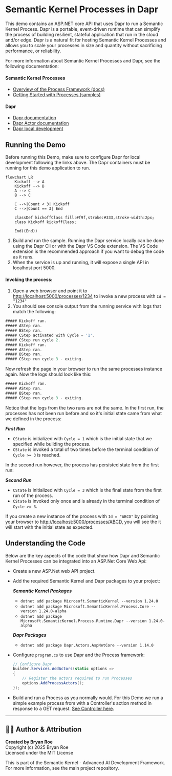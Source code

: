 # Semantic Kernel Processes in Dapr

This demo contains an ASP.NET core API that uses Dapr to run a Semantic Kernel Process. Dapr is a portable, event-driven runtime that can simplify the process of building resilient, stateful application that run in the cloud and/or edge. Dapr is a natural fit for hosting Semantic Kernel Processes and allows you to scale your processes in size and quantity without sacrificing performance, or reliability.

For more information about Semantic Kernel Processes and Dapr, see the following documentation:

#### Semantic Kernel Processes

- [Overview of the Process Framework (docs)](https://learn.microsoft.com/semantic-kernel/frameworks/process/process-framework)
- [Getting Started with Processes (samples)](../../GettingStartedWithProcesses/)

#### Dapr

- [Dapr documentation](https://docs.dapr.io/)
- [Dapr Actor documentation](https://v1-10.docs.dapr.io/developing-applications/building-blocks/actors/)
- [Dapr local development](https://docs.dapr.io/getting-started/install-dapr-selfhost/)

## Running the Demo

Before running this Demo, make sure to configure Dapr for local development following the links above. The Dapr containers must be running for this demo application to run.

```mermaid
flowchart LR
    Kickoff --> A
    Kickoff --> B
    A --> C
    B --> C

    C -->|Count < 3| Kickoff
    C -->|Count == 3| End

    classDef kickoffClass fill:#f9f,stroke:#333,stroke-width:2px;
    class Kickoff kickoffClass;

    End((End))
```

1. Build and run the sample. Running the Dapr service locally can be done using the Dapr Cli or with the Dapr VS Code extension. The VS Code extension is the recommended approach if you want to debug the code as it runs.
1. When the service is up and running, it will expose a single API in localhost port 5000.

#### Invoking the process:

1. Open a web browser and point it to [http://localhost:5000/processes/1234](http://localhost:5000/processes/1234) to invoke a new process with `Id = "1234"`
1. You should see console output from the running service with logs that match the following:

```csharp
##### Kickoff ran.
##### AStep ran.
##### BStep ran.
##### CStep activated with Cycle = '1'.
##### CStep run cycle 2.
##### Kickoff ran.
##### AStep ran.
##### BStep ran.
##### CStep run cycle 3 - exiting.
```

Now refresh the page in your browser to run the same processes instance again. Now the logs should look like this:

```csharp
##### Kickoff ran.
##### AStep ran.
##### BStep ran.
##### CStep run cycle 3 - exiting.
```

Notice that the logs from the two runs are not the same. In the first run, the processes has not been run before and so it's initial
state came from what we defined in the process:

**_First Run_**

- `CState` is initialized with `Cycle = 1` which is the initial state that we specified while building the process.
- `CState` is invoked a total of two times before the terminal condition of `Cycle >= 3` is reached.

In the second run however, the process has persisted state from the first run:

**_Second Run_**

- `CState` is initialized with `Cycle = 3` which is the final state from the first run of the process.
- `CState` is invoked only once and is already in the terminal condition of `Cycle >= 3`.

If you create a new instance of the process with `Id = "ABCD"` by pointing your browser to [http://localhost:5000/processes/ABCD](http://localhost:5000/processes/ABCD), you will see the it will start with the initial state as expected.

## Understanding the Code

Below are the key aspects of the code that show how Dapr and Semantic Kernel Processes can be integrated into an ASP.Net Core Web Api:

- Create a new ASP.Net web API project.
- Add the required Semantic Kernel and Dapr packages to your project:

  **_Semantic Kernel Packages_**

  - `dotnet add package Microsoft.SemanticKernel --version 1.24.0`
  - `dotnet add package Microsoft.SemanticKernel.Process.Core --version 1.24.0-alpha`
  - `dotnet add package Microsoft.SemanticKernel.Process.Runtime.Dapr --version 1.24.0-alpha`

  **_Dapr Packages_**

  - `dotnet add package Dapr.Actors.AspNetCore --version 1.14.0`

- Configure `program.cs` to use Dapr and the Process framework:
  ```csharp
  // Configure Dapr
  builder.Services.AddActors(static options =>
  {
      // Register the actors required to run Processes
      options.AddProcessActors();
  });
  ```
- Build and run a Process as you normally would. For this Demo we run a simple example process from with a Controller's action method in response to a GET request. [See Controller here](./Controllers/ProcessController.cs).


---

## 👨‍💻 Author & Attribution

**Created by Bryan Roe**  
Copyright (c) 2025 Bryan Roe  
Licensed under the MIT License

This is part of the Semantic Kernel - Advanced AI Development Framework.
For more information, see the main project repository.
